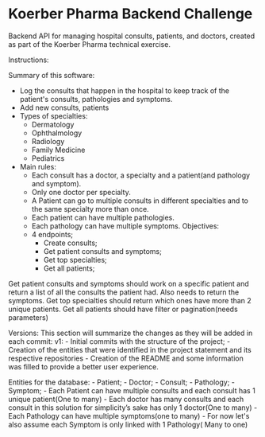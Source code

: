 # Koerber Pharma Backend Challenge
Backend API for managing hospital consults, patients, and doctors, created as part of the Koerber Pharma technical exercise.

Instructions:

Summary of this software:
- Log the consults that happen in the hospital to keep track of the patient's consults, pathologies and symptoms.
- Add new consults, patients
- Types of specialties:
  - Dermatology
  - Ophthalmology
  - Radiology
  - Family Medicine
  - Pediatrics
- Main rules:
  - Each consult has a doctor, a specialty and a patient(and pathology and symptom).
  - Only one doctor per specialty.
  - A Patient can go to multiple consults in different specialties and to the same specialty more than once.
  - Each patient can have multiple pathologies.
  - Each pathology can have multiple symptoms.
Objectives:
  - 4 endpoints;
    - Create consults;
    - Get patient consults and symptoms;
    - Get top specialties;
    - Get all patients;

Get patient consults and symptoms should work on a specific patient and return a list of all the consults the patient had. Also needs
to return the symptoms.
Get top specialties should return which ones have more than 2 unique patients.
Get all patients should have filter or pagination(needs parameters)


Versions:
This section will summarize the changes as they will be added in each commit:
v1:
    - Initial commits with the structure of the project;
    - Creation of the entities that were identified in the project statement and its respective repositories
    - Creation of the README and some information was filled to provide a better user experience.


Entities for the database:
    - Patient;
    - Doctor;
    - Consult;
    - Pathology;
    - Symptom;
        - Each Patient can have multiple consults and each consult has 1 unique patient(One to many)
        - Each doctor has many consults and each consult in this solution for simplicity’s sake has only 1 doctor(One to many)
        - Each Pathology can have multiple symptoms(one to many)
        - For now let's also assume each Symptom is only linked with 1 Pathology( Many to one)
